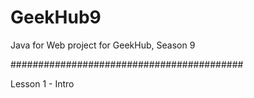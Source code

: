 # GeekHub9

Java for Web project for GeekHub, Season 9

##########################################

Lesson 1 - Intro